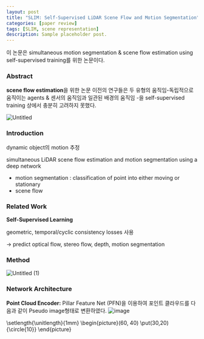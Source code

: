 ```yaml
---
layout: post
title: "SLIM: Self-Supervised LiDAR Scene Flow and Motion Segmentation"
categories: [paper review]
tags: [SLIM, scene representation]
description: Sample placeholder post.
---
```


이 논문은 simultaneous motion segmentation & scene flow estimation using self-supervised training를 위한 논문이다.
### Abstract
**scene flow estimation**을 위한 논문
이전의 연구들은 두 유형의 움직임-독립적으로 움직이는 agents & 센서의 움직임과 일관된 배경의 움직임  -을 self-supervised training 상에서 충분히 고려하지 못했다.

![Untitled](https://github.com/eunseon02/eunseon02.github.io/assets/108911413/78d4793a-83d8-4747-826d-225a3710aad5)


### Introduction
dynamic object의 motion 추정

simultaneous LiDAR scene flow estimation and motion segmentation using a
deep network

- motion segmentation : classification of point into either moving or stationary
- scene flow

### Related Work
**Self-Supervised Learning**

geometric, temporal/cyclic consistency losses 사용

→ predict optical flow, stereo flow, depth,  motion segmentation


### Method
![Untitled (1)](https://github.com/eunseon02/eunseon02.github.io/assets/108911413/9dca53f8-1918-4718-921a-af2d212fbbcb)

### Network Architecture
**Point Cloud Encoder:**
Pillar Feature Net (PFN)을 이용하여 포인트 클라우드를 다음과 같이 Pseudo image형태로 변환하였다.
![image](https://github.com/eunseon02/eunseon02.github.io/assets/108911413/7eb5eb11-3f5c-4a0d-87ae-da7442256a2a)


\setlength{\unitlength}{1mm}
\begin{picture}(60, 40)
\put(30,20){\circle{10}}
\end{picture}
